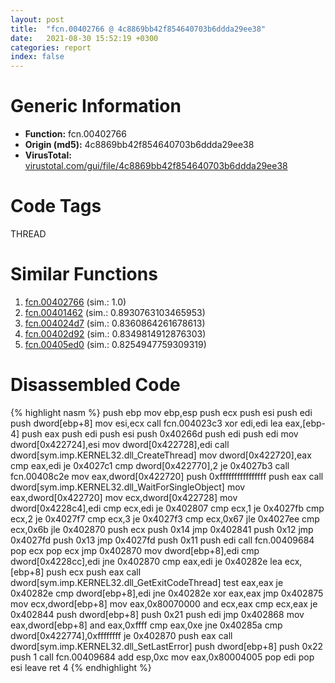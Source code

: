 ```yaml
---
layout: post
title:  "fcn.00402766 @ 4c8869bb42f854640703b6ddda29ee38"
date:   2021-08-30 15:52:19 +0300
categories: report
index: false
---
```


# Generic Information
- **Function:** fcn.00402766
- **Origin (md5):** 4c8869bb42f854640703b6ddda29ee38
- **VirusTotal:** [virustotal.com/gui/file/4c8869bb42f854640703b6ddda29ee38][virustotal_ref]

# Code Tags
<span class="tag" id="THREAD">THREAD</span>


# Similar Functions

1. [fcn.00402766][similar_1_ref] (sim.: 1.0)
2. [fcn.00401462][similar_2_ref] (sim.: 0.8930763103465953)
3. [fcn.004024d7][similar_3_ref] (sim.: 0.8360864261678613)
4. [fcn.00402d92][similar_4_ref] (sim.: 0.8349814912876303)
5. [fcn.00405ed0][similar_5_ref] (sim.: 0.8254947759309319)


# Disassembled Code

{% highlight nasm %}
push ebp
mov ebp,esp
push ecx
push esi
push edi
push dword[ebp+8]
mov esi,ecx
call fcn.004023c3
xor edi,edi
lea eax,[ebp-4]
push eax
push edi
push esi
push 0x40266d
push edi
push edi
mov dword[0x422724],esi
mov dword[0x422728],edi
call dword[sym.imp.KERNEL32.dll_CreateThread]
mov dword[0x422720],eax
cmp eax,edi
je 0x4027c1
cmp dword[0x422770],2
je 0x4027b3
call fcn.00408c2e
mov eax,dword[0x422720]
push 0xffffffffffffffff
push eax
call dword[sym.imp.KERNEL32.dll_WaitForSingleObject]
mov eax,dword[0x422720]
mov ecx,dword[0x422728]
mov dword[0x4228c4],edi
cmp ecx,edi
je 0x402807
cmp ecx,1
je 0x4027fb
cmp ecx,2
je 0x4027f7
cmp ecx,3
je 0x4027f3
cmp ecx,0x67
jle 0x4027ee
cmp ecx,0x6b
jle 0x402870
push ecx
push 0x14
jmp 0x402841
push 0x12
jmp 0x4027fd
push 0x13
jmp 0x4027fd
push 0x11
push edi
call fcn.00409684
pop ecx
pop ecx
jmp 0x402870
mov dword[ebp+8],edi
cmp dword[0x4228cc],edi
jne 0x402870
cmp eax,edi
je 0x40282e
lea ecx,[ebp+8]
push ecx
push eax
call dword[sym.imp.KERNEL32.dll_GetExitCodeThread]
test eax,eax
je 0x40282e
cmp dword[ebp+8],edi
jne 0x40282e
xor eax,eax
jmp 0x402875
mov ecx,dword[ebp+8]
mov eax,0x80070000
and ecx,eax
cmp ecx,eax
je 0x402844
push dword[ebp+8]
push 0x21
push edi
jmp 0x402868
mov eax,dword[ebp+8]
and eax,0xffff
cmp eax,0xe
jne 0x40285a
cmp dword[0x422774],0xffffffff
je 0x402870
push eax
call dword[sym.imp.KERNEL32.dll_SetLastError]
push dword[ebp+8]
push 0x22
push 1
call fcn.00409684
add esp,0xc
mov eax,0x80004005
pop edi
pop esi
leave 
ret 4
{% endhighlight %}


[similar_1_ref]: /report/fcn.00402766@3f1595e66dc63331ba0930a0c79684ce
[similar_2_ref]: /report/fcn.00401462@0cb2d61ee2bb08c35289961542a08513
[similar_3_ref]: /report/fcn.004024d7@1123b7aa5760238fe93045e585b8234c
[similar_4_ref]: /report/fcn.00402d92@e1c1647e2a46cfd9190abde0e66f29f3
[similar_5_ref]: /report/fcn.00405ed0@ca0b3b300c37cf83aa8195cdd053964b
[virustotal_ref]: https://www.virustotal.com/gui/file/4c8869bb42f854640703b6ddda29ee38